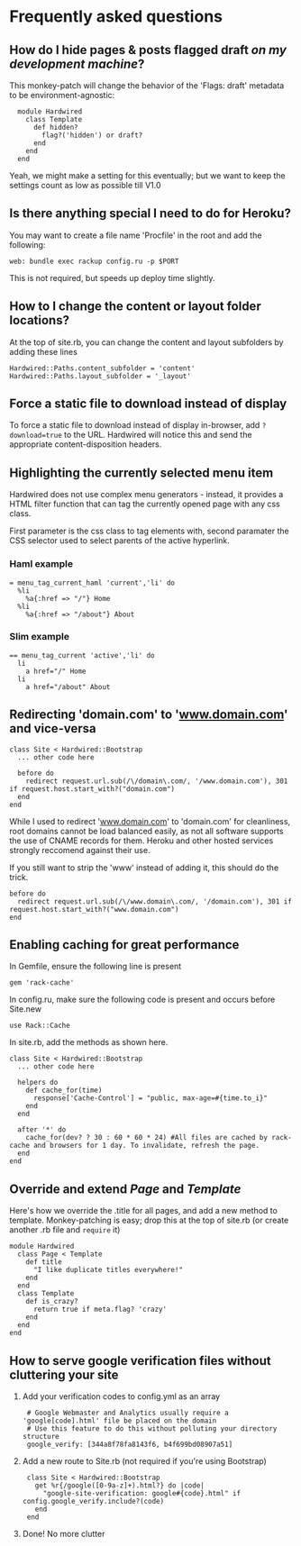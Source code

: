 # Frequently asked questions


## How do I hide pages & posts flagged draft *on my development machine*?

This monkey-patch will change the behavior of the 'Flags: draft' metadata to be environment-agnostic:

      module Hardwired
        class Template
          def hidden?
            flag?('hidden') or draft?
          end
        end
      end

Yeah, we might make a setting for this eventually; but we want to keep the settings count as low as possible till V1.0

## Is there anything special I need to do for Heroku?

You may want to create a file name 'Procfile' in the root and add the following:

    web: bundle exec rackup config.ru -p $PORT

This is not required, but speeds up deploy time slightly.


## How to I change the content or layout folder locations?

At the top of site.rb, you can change the content and layout subfolders by adding these lines

    Hardwired::Paths.content_subfolder = 'content'
    Hardwired::Paths.layout_subfolder = '_layout'


## Force a static file to download instead of display

To force a static file to download instead of display in-browser, add `?download=true` to the URL. Hardwired will notice this and send the appropriate content-disposition headers.


## Highlighting the currently selected menu item

Hardwired does not use complex menu generators - instead, it provides a HTML filter function that can tag the currently opened page with any css class.

First parameter is the css class to tag elements with, second paramater the CSS selector used to select parents of the active hyperlink.


### Haml example

    = menu_tag_current_haml 'current','li' do
      %li
        %a{:href => "/"} Home
      %li
        %a{:href => "/about"} About

### Slim example

    == menu_tag_current 'active','li' do
      li
        a href="/" Home
      li
        a href="/about" About
   

## Redirecting 'domain.com' to 'www.domain.com' and vice-versa

    class Site < Hardwired::Bootstrap
      ... other code here

      before do
        redirect request.url.sub(/\/domain\.com/, '/www.domain.com'), 301 if request.host.start_with?("domain.com")
      end
    end 

While I used to redirect 'www.domain.com' to 'domain.com' for cleanliness, root domains cannot be load balanced easily, as not all software supports the use of CNAME records for them. Heroku and other hosted services strongly reccomend against their use. 

If you still want to strip the 'www' instead of adding it, this should do the trick.


    before do
      redirect request.url.sub(/\/www.domain\.com/, '/domain.com'), 301 if request.host.start_with?("www.domain.com")
    end


## Enabling caching for great performance

In Gemfile, ensure the following line is present

    gem 'rack-cache'
  
In config.ru, make sure the following code is present and occurs before Site.new

    use Rack::Cache

In site.rb, add the methods as shown here.

    class Site < Hardwired::Bootstrap
      ... other code here
      
      helpers do
        def cache_for(time)
          response['Cache-Control'] = "public, max-age=#{time.to_i}"
        end
      end

      after '*' do 
        cache_for(dev? ? 30 : 60 * 60 * 24) #All files are cached by rack-cache and browsers for 1 day. To invalidate, refresh the page.
      end  
    end



## Override and extend *Page* and *Template*

Here's how we override the .title for all pages, and add a new method to template.
Monkey-patching is easy; drop this at the top of site.rb (or create another .rb file and `require` it)

    module Hardwired
      class Page < Template
        def title
          "I like duplicate titles everywhere!"
        end
      end
      class Template
        def is_crazy?
          return true if meta.flag? 'crazy'
        end
      end
    end


## How to serve google verification files without cluttering your site

1. Add your verification codes to config.yml as an array
        
        # Google Webmaster and Analytics usually require a 'google[code].html' file be placed on the domain
        # Use this feature to do this without polluting your directory structure
        google_verify: [344a8f78fa8143f6, b4f699bd08907a51]

2. Add a new route to Site.rb (not required if you're using Bootstrap)
      
        class Site < Hardwired::Bootstrap
          get %r{/google([0-9a-z]+).html?} do |code|
            "google-site-verification: google#{code}.html" if config.google_verify.include?(code)
          end
        end

3. Done! No more clutter
